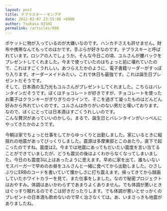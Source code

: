 ```yaml
---
layout: post
title: テブラスキー・モンプチ
date: 2012-02-07 23:55:00 +0900
author: Tsukasa OISHI
permalink: /articles/980
---
```



ポケットに物が入っているのが大嫌いなのです。ハンカチさえも許せません。財布や携帯なんてもってのほかです。手ぶらが好きなのです。テブラスキーと呼ばれています。ロシアの人でしょうか。そんな今日この頃、ユルさんが腰バックをプレゼントしてくれました。今まで使っていたのはちょっと前に壊れていたので、これはすごくうれしい。あつらえたかのように、電子書籍リーダーがすっぽり入ります。オーダーメイドみたい。これで休日も最強です。これは誕生日プレゼントだそうです。  
そして、日本酒の玉乃光もユルさんがプレゼントしてくれました。こちらはバレンタインだそうです。ぼくはチョコレートが好きですが、チョコレートを使ったお菓子はクランキーがぎりぎりのラインで、そこを過ぎて凝ったものはどんどん好みから外れていくのです。ユルさんは作りがいのない男だと嘆いております。なので、ぼくにとっては日本酒はすごくうれしいのです。  
こんな贅沢があっていいのかしら。まるで、誕生日とバレンタインがいっぺんにやってきたかのようです。  

今朝は家でちょっと仕事をしてからゆっくりと出勤しました。家にいるときに縦揺れの地震があってびっくりしました。震源は多摩東部とこのあたり。直下で起こったのですね。震度は2。今までは地震にあってもだいたい震度を言い当てることができていましたが、どうも震災の後はよくわからなくなってしまいました。今日のも震度3以上はあったように思えます。早めに家を出て、誰もいないモスバーガーで早めのお昼をユルさんと一緒に食べてから出勤しました。ひさしぶりにERBのコードを書いていて懐かしさに打ち震えます。帰ってきてから録画していたホワイトカラーを見て、また仕事をしました。なので秘密プロジェクトはおやすみ。体調はあいかわらずであまりよくありません。でも体調が悪いときはぐっすり眠れるのでそこは好きだったりします。でも体調が悪いとせっかくのプレゼントの日本酒も飲めないので早く治さなくては。あ、いまさっきも地震がありましたね。  

